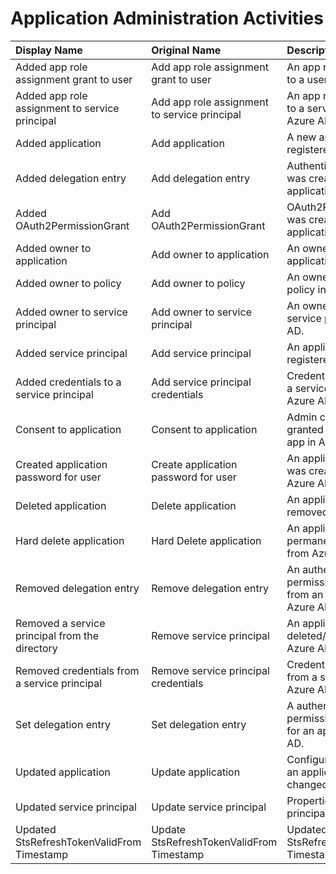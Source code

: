 # Application Administration Activities

| Display Name | Original Name | Description | Collected |
| :--- | :--- | :--- | :---: |
| Added app role assignment grant to user | Add app role assignment grant to user | An app role was assigned to a user in Azure AD. | ![](../.gitbook/assets/checked.png) |
| Added app role assignment to service principal | Add app role assignment to service principal | An app role was assigned to a service principal in Azure AD. | ![](../.gitbook/assets/checked.png) |
| Added application | Add application | A new application was registered in Azure AD. | ![](../.gitbook/assets/checked.png) |
| Added delegation entry | Add delegation entry | Authentication permission was created/granted to an application in Azure AD. | ![](../.gitbook/assets/checked.png) |
| Added OAuth2PermissionGrant | Add OAuth2PermissionGrant | OAuth2PermissionGrant was created for an application in Azure AD. | ![](../.gitbook/assets/checked.png) |
| Added owner to application | Add owner to application | An owner was added to an application in Azure AD. | ![](../.gitbook/assets/checked.png) |
| Added owner to policy | Add owner to policy | An owner was added to a policy in Azure AD. | ![](../.gitbook/assets/checked.png) |
| Added owner to service principal | Add owner to service principal | An owner was added to a service principal in Azure AD. | ![](../.gitbook/assets/checked.png) |
| Added service principal | Add service principal | An application was registered in Azure AD. | ![](../.gitbook/assets/checked.png) |
| Added credentials to a service principal | Add service principal credentials | Credentials were added to a service principal in Azure AD. | ![](../.gitbook/assets/checked.png) |
| Consent to application | Consent to application | Admin consent was granted to an enterprise app in Azure AD. | ![](../.gitbook/assets/checked.png) |
| Created application password for user | Create application password for user | An application password was created for a user in Azure AD. | ![](../.gitbook/assets/checked.png) |
| Deleted application | Delete application | An application was removed from Azure AD. | ![](../.gitbook/assets/checked.png) |
| Hard delete application | Hard Delete application | An application was permanently removed from Azure AD. | ![](../.gitbook/assets/checked.png) |
| Removed delegation entry | Remove delegation entry | An authentication permission was removed from an application in Azure AD. | ![](../.gitbook/assets/checked.png) |
| Removed a service principal from the directory | Remove service principal | An application was deleted/unregistered from Azure AD. | ![](../.gitbook/assets/checked.png) |
| Removed credentials from a service principal | Remove service principal credentials | Credentials were removed from a service principal in Azure AD. | ![](../.gitbook/assets/checked.png) |
| Set delegation entry | Set delegation entry | A authentication permission was updated for an application in Azure AD. | ![](../.gitbook/assets/checked.png) |
| Updated application | Update application | Configuration options of an application were changed in Azure AD. | ![](../.gitbook/assets/checked.png) |
| Updated service principal | Update service principal | Properties of a service principal were updated. | ![](../.gitbook/assets/checked.png) |
| Updated StsRefreshTokenValidFrom Timestamp | Update StsRefreshTokenValidFrom Timestamp | Updated StsRefreshTokenValidFrom Timestamp. | ![](../.gitbook/assets/checked.png) |